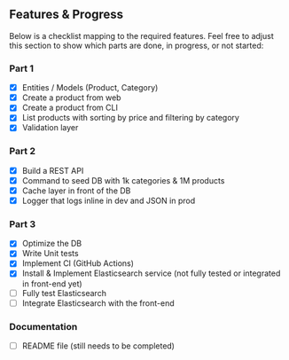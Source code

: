 ## Features & Progress

Below is a checklist mapping to the required features. Feel free to adjust this section to show which parts are done, in progress, or not started:

### Part 1
- [x] Entities / Models (Product, Category)
- [x] Create a product from web
- [x] Create a product from CLI
- [x] List products with sorting by price and filtering by category
- [x] Validation layer

### Part 2
- [x] Build a REST API
- [x] Command to seed DB with 1k categories & 1M products
- [x] Cache layer in front of the DB
- [x] Logger that logs inline in dev and JSON in prod

### Part 3
- [x] Optimize the DB
- [x] Write Unit tests
- [x] Implement CI (GitHub Actions)
- [x] Install & Implement Elasticsearch service (not fully tested or integrated in front-end yet)
- [ ] Fully test Elasticsearch
- [ ] Integrate Elasticsearch with the front-end

### Documentation
- [ ] README file (still needs to be completed)
